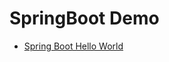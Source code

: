 # SpringBoot Demo
- [Spring Boot Hello World](./spring-boot-demo-helloworld)




<!-- 本目录通过[.tree.sh](./.tree.sh)生成 -->
